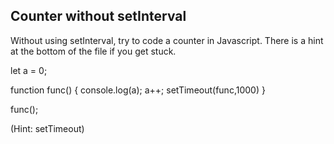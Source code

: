 ## Counter without setInterval

Without using setInterval, try to code a counter in Javascript. There is a hint at the bottom of the file if you get stuck.


let a = 0;

function func() {
  console.log(a);
  a++;
  setTimeout(func,1000)
}

func();

(Hint: setTimeout)